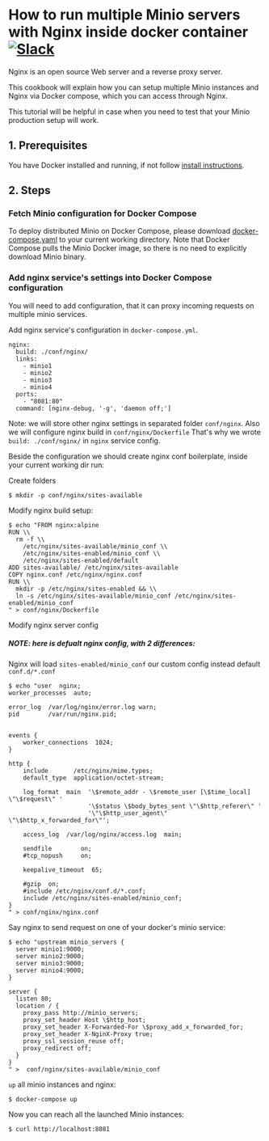 # How to run multiple Minio servers with Nginx inside docker container [![Slack](https://slack.minio.io/slack?type=svg)](https://slack.minio.io)

Nginx is an open source Web server and a reverse proxy server.

This cookbook will explain how you
can setup multiple Minio instances and Nginx via Docker compose, which you can access through Nginx.

This tutorial will be helpful in case when you need to test that your Minio production setup will work.

## 1. Prerequisites

You have Docker installed and running, if not follow [install instructions](https://docs.docker.com/engine/installation/ubuntulinux/).

## 2. Steps

### Fetch Minio configuration for Docker Compose

To deploy distributed Minio on Docker Compose, please download [docker-compose.yaml](https://github.com/minio/minio/blob/master/docs/orchestration/docker-compose/docker-compose.yaml?raw=true) to your current working directory. Note that Docker Compose pulls the Minio Docker image, so there is no need to explicitly download Minio binary.

### Add nginx service's settings into Docker Compose configuration

You will need to add configuration, that it can proxy incoming requests on multiple minio services.

Add nginx service's configuration in `docker-compose.yml`.

```
nginx:
  build: ./conf/nginx/
  links:
    - minio1
    - minio2
    - minio3
    - minio4
  ports:
    - "8081:80"
  command: [nginx-debug, '-g', 'daemon off;']
```

Note: we will store other nginx settings in separated folder `conf/nginx`. Also we will configure nginx build in `conf/nginx/Dockerfile` That's why we wrote `build: ./conf/nginx/` in `nginx` service config.

Beside the configuration we should create nginx conf boilerplate, inside your current working dir run:

Create folders

```
$ mkdir -p conf/nginx/sites-available
```

Modify nginx build setup:

```
$ echo "FROM nginx:alpine
RUN \\
  rm -f \\
    /etc/nginx/sites-available/minio_conf \\
    /etc/nginx/sites-enabled/minio_conf \\
    /etc/nginx/sites-enabled/default
ADD sites-available/ /etc/nginx/sites-available
COPY nginx.conf /etc/nginx/nginx.conf
RUN \\
  mkdir -p /etc/nginx/sites-enabled && \\
  ln -s /etc/nginx/sites-available/minio_conf /etc/nginx/sites-enabled/minio_conf
" > conf/nginx/Dockerfile
```

Modify nginx server config
##### NOTE: here is defualt nginx config, with 2 differences:
Nginx will load `sites-enabled/minio_conf` our custom config instead default `conf.d/*.conf`

```
$ echo "user  nginx;
worker_processes  auto;

error_log  /var/log/nginx/error.log warn;
pid        /var/run/nginx.pid;


events {
    worker_connections  1024;
}

http {
    include       /etc/nginx/mime.types;
    default_type  application/octet-stream;

    log_format  main  '\$remote_addr - \$remote_user [\$time_local] \"\$request\" '
                      '\$status \$body_bytes_sent \"\$http_referer\" '
                      '\"\$http_user_agent\" \"\$http_x_forwarded_for\"';

    access_log  /var/log/nginx/access.log  main;

    sendfile        on;
    #tcp_nopush     on;

    keepalive_timeout  65;

    #gzip  on;
    #include /etc/nginx/conf.d/*.conf;
    include /etc/nginx/sites-enabled/minio_conf;
}
" > conf/nginx/nginx.conf
```

Say nginx to send request on one of your docker's minio service:

```
$ echo "upstream minio_servers {
  server minio1:9000;
  server minio2:9000;
  server minio3:9000;
  server minio4:9000;
}

server {
  listen 80;
  location / {
    proxy_pass http://minio_servers;
    proxy_set_header Host \$http_host;
    proxy_set_header X-Forwarded-For \$proxy_add_x_forwarded_for;
    proxy_set_header X-NginX-Proxy true;
    proxy_ssl_session_reuse off;
    proxy_redirect off;
  }
}
" >  conf/nginx/sites-available/minio_conf
```

`up` all minio instances and nginx:

```
$ docker-compose up
```

Now you can reach all the launched Minio instances:

```
$ curl http://localhost:8081
```
